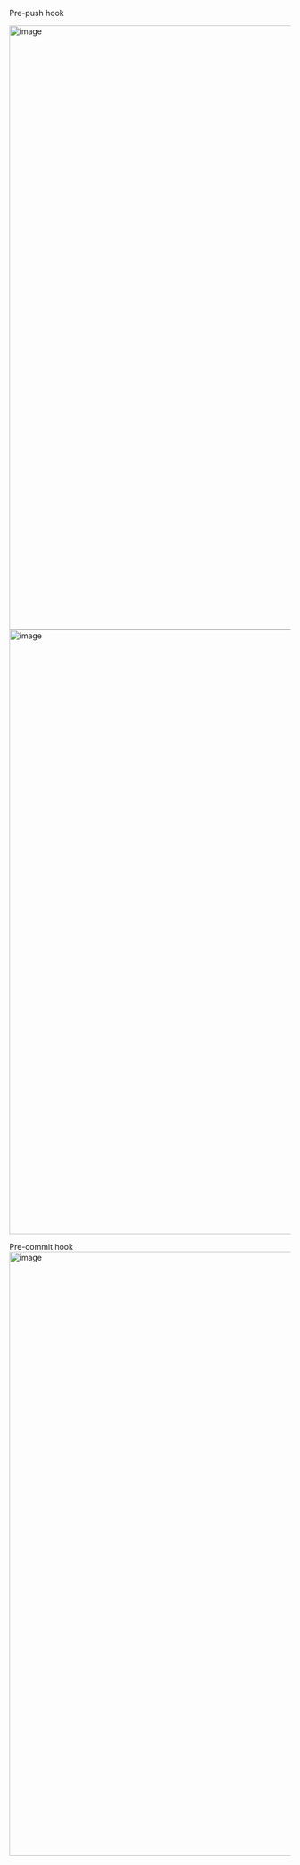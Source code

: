 Pre-push hook

<img width="1920" height="1080" alt="image" src="https://github.com/user-attachments/assets/66847a5f-4be5-4836-9509-8d1373e90412" />
<img width="1920" height="1080" alt="image" src="https://github.com/user-attachments/assets/a1552e42-b4ef-4443-9991-d1069df995b3" />

Pre-commit hook
<img width="1920" height="1080" alt="image" src="https://github.com/user-attachments/assets/c7795889-234a-4033-8cde-e66d50ee5de6" />

